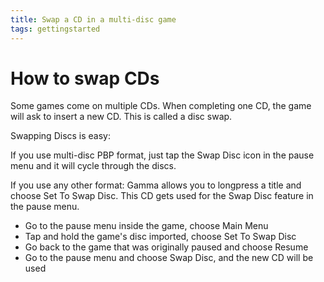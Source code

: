 ```yaml
---
title: Swap a CD in a multi-disc game
tags: gettingstarted
---
```


# How to swap CDs

Some games come on multiple CDs. When completing one CD, the game will ask to insert a new CD. This is called a disc swap.

Swapping Discs is easy:

If you use multi-disc PBP format, just tap the Swap Disc icon in the pause menu and it will cycle through the discs.

If you use any other format:
Gamma allows you to longpress a title and choose Set To Swap Disc. This CD gets used for the Swap Disc feature in the pause menu. 
 - Go to the pause menu inside the game, choose Main Menu
 - Tap and hold the game's disc imported, choose Set To Swap Disc
 - Go back to the game that was originally paused and choose Resume
 - Go to the pause menu and choose Swap Disc, and the new CD will be used
